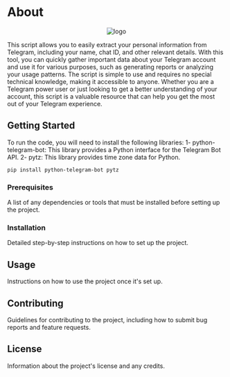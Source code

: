 # About

<p align="center">
<a target="_blank"><img src = "https://user-images.githubusercontent.com/72268356/210165331-ad6ca236-6282-41e6-8d9a-fa9e15b0e6f1.jpg" alt="logo"></a>
   </p>

This script allows you to easily extract your personal information from Telegram, including your name, chat ID, and other relevant details. With this tool, you can quickly gather important data about your Telegram account and use it for various purposes, such as generating reports or analyzing your usage patterns. The script is simple to use and requires no special technical knowledge, making it accessible to anyone. Whether you are a Telegram power user or just looking to get a better understanding of your account, this script is a valuable resource that can help you get the most out of your Telegram experience.


## Getting Started

To run the code, you will need to install the following libraries:
    1- python-telegram-bot: This library provides a Python interface for the Telegram Bot API.
    2- pytz: This library provides time zone data for Python.

```
pip install python-telegram-bot pytz
```


### Prerequisites

A list of any dependencies or tools that must be installed before setting up the project.

### Installation

Detailed step-by-step instructions on how to set up the project.

## Usage

Instructions on how to use the project once it's set up.

## Contributing

Guidelines for contributing to the project, including how to submit bug reports and feature requests.

## License

Information about the project's license and any credits.
